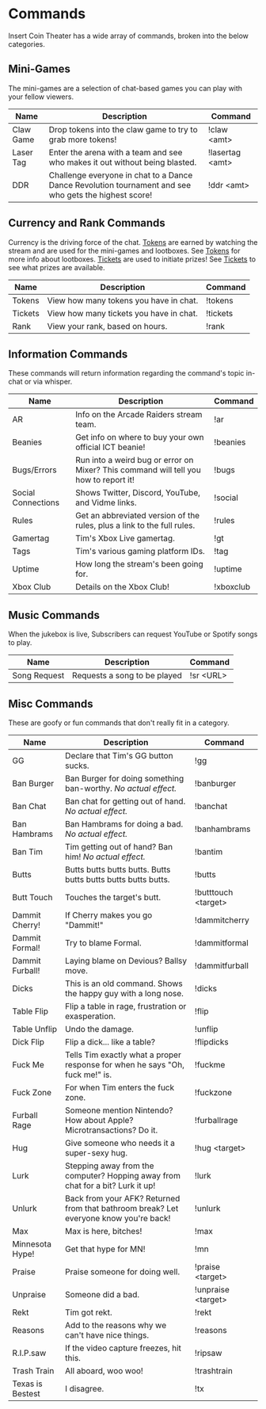 <h1>Commands</h1>
Insert Coin Theater has a wide array of commands, broken into the below categories.

## Mini-Games
The mini-games are a selection of chat-based games you can play with your fellow viewers.

| Name | Description | Command |
| ------------ | ------------- | ------------ |
| Claw Game | Drop tokens into the claw game to try to grab more tokens! | !claw &lt;amt&gt; |
| Laser Tag | Enter the arena with a team and see who makes it out without being blasted. | !lasertag &lt;amt&gt; |
| DDR | Challenge everyone in chat to a Dance Dance Revolution tournament and see who gets the highest score! | !ddr &lt;amt&gt; |

## Currency and Rank Commands
Currency is the driving force of the chat. [Tokens](tokens.md) are earned by watching the stream and are used for the mini-games and lootboxes. See [Tokens](tokens.md) for more info about lootboxes. [Tickets](tickets.md) are used to initiate prizes! See [Tickets](tickets.md) to see what prizes are available.

| Name | Description | Command |
| ------------ | ------------- | ------------ |
| Tokens | View how many tokens you have in chat. | !tokens |
| Tickets | View how many tickets you have in chat. | !tickets |
| Rank | View your rank, based on hours. | !rank |

## Information Commands
These commands will return information regarding the command's topic in-chat or via whisper.

| Name | Description | Command |
| ------------ | ------------- | ------------ |
| AR | Info on the Arcade Raiders stream team. | !ar |
| Beanies | Get info on where to buy your own official ICT beanie! | !beanies |
| Bugs/Errors | Run into a weird bug or error on Mixer? This command will tell you how to report it! | !bugs |
| Social Connections | Shows Twitter, Discord, YouTube, and Vidme links. | !social |
| Rules | Get an abbreviated version of the rules, plus a link to the full rules. | !rules |
| Gamertag | Tim's Xbox Live gamertag. | !gt |
| Tags | Tim's various gaming platform IDs. | !tag |
| Uptime | How long the stream's been going for. | !uptime |
| Xbox Club | Details on the Xbox Club! | !xboxclub |


## Music Commands
When the jukebox is live, Subscribers can request YouTube or Spotify songs to play.

| Name | Description | Command |
| ------------ | ------------- | ------------ |
| Song Request | Requests a song to be played | !sr &lt;URL&gt; |

## Misc Commands
These are goofy or fun commands that don't really fit in a category.

| Name | Description | Command |
| ------------ | ------------- | ------------ |
| GG | Declare that Tim's GG button sucks. | !gg |
| Ban Burger | Ban Burger for doing something ban-worthy. *No actual effect.* | !banburger |
| Ban Chat | Ban chat for getting out of hand. *No actual effect.* | !banchat |
| Ban Hambrams | Ban Hambrams for doing a bad. *No actual effect.* | !banhambrams |
| Ban Tim | Tim getting out of hand? Ban him! *No actual effect.* | !bantim |
| Butts | Butts butts butts butts. Butts butts butts butts butts butts. | !butts |
| Butt Touch | Touches the target's butt. | !butttouch &lt;target&gt; |
| Dammit Cherry! | If Cherry makes you go "Dammit!" | !dammitcherry |
| Dammit Formal! | Try to blame Formal. | !dammitformal |
| Dammit Furball! | Laying blame on Devious? Ballsy move. | !dammitfurball |
| Dicks | This is an old command. Shows the happy guy with a long nose. | !dicks |
| Table Flip | Flip a table in rage, frustration or exasperation. | !flip |
| Table Unflip | Undo the damage. | !unflip |
| Dick Flip | Flip a dick... like a table? | !flipdicks |
| Fuck Me | Tells Tim exactly what a proper response for when he says "Oh, fuck me!" is. | !fuckme |
| Fuck Zone | For when Tim enters the fuck zone. | !fuckzone |
| Furball Rage | Someone mention Nintendo? How about Apple? Microtransactions? Do it. | !furballrage |
| Hug | Give someone who needs it a super-sexy hug. | !hug &lt;target&gt; |
| Lurk | Stepping away from the computer? Hopping away from chat for a bit? Lurk it up! | !lurk |
| Unlurk | Back from your AFK? Returned from that bathroom break? Let everyone know you're back! | !unlurk |
| Max | Max is here, bitches! | !max |
| Minnesota Hype! | Get that hype for MN! | !mn |
| Praise | Praise someone for doing well. | !praise &lt;target&gt; |
| Unpraise | Someone did a bad. | !unpraise &lt;target&gt; |
| Rekt | Tim got rekt. | !rekt |
| Reasons | Add to the reasons why we can't have nice things. | !reasons |
| R.I.P.saw | If the video capture freezes, hit this. | !ripsaw |
| Trash Train | All aboard, woo woo! | !trashtrain |
| Texas is Bestest | I disagree. | !tx |
